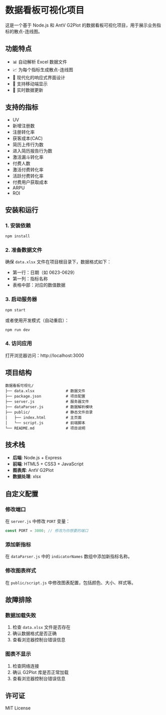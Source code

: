 # 数据看板可视化项目

这是一个基于 Node.js 和 AntV G2Plot 的数据看板可视化项目，用于展示业务指标的散点-连线图。

## 功能特点

- 📊 自动解析 Excel 数据文件
- 📈 为每个指标生成散点-连线图
- 🎨 现代化的响应式界面设计
- 📱 支持移动端显示
- 🔄 实时数据更新

## 支持的指标

- UV
- 新增注册数
- 注册转化率
- 获客成本(CAC)
- 简历上传行为数
- 进入简历报告行为数
- 激活漏斗转化率
- 付费人数
- 激活付费转化率
- 活跃付费转化率
- 付费用户获取成本
- ARPU
- ROI

## 安装和运行

### 1. 安装依赖

```bash
npm install
```

### 2. 准备数据文件

确保 `data.xlsx` 文件在项目根目录下，数据格式如下：
- 第一行：日期（如 0623-0629）
- 第一列：指标名称
- 表格中部：对应的数值数据

### 3. 启动服务器

```bash
npm start
```

或者使用开发模式（自动重启）：

```bash
npm run dev
```

### 4. 访问应用

打开浏览器访问：http://localhost:3000

## 项目结构

```
数据看板可视化/
├── data.xlsx              # 数据文件
├── package.json           # 项目配置
├── server.js              # 服务器文件
├── dataParser.js          # 数据解析模块
├── public/                # 静态文件目录
│   ├── index.html         # 主页面
│   └── script.js          # 前端脚本
└── README.md              # 项目说明
```

## 技术栈

- **后端**: Node.js + Express
- **前端**: HTML5 + CSS3 + JavaScript
- **图表库**: AntV G2Plot
- **数据处理**: xlsx

## 自定义配置

### 修改端口

在 `server.js` 中修改 `PORT` 变量：

```javascript
const PORT = 3000; // 修改为你想要的端口
```

### 添加新指标

在 `dataParser.js` 中的 `indicatorNames` 数组中添加新指标名称。

### 修改图表样式

在 `public/script.js` 中修改图表配置，包括颜色、大小、样式等。

## 故障排除

### 数据加载失败

1. 检查 `data.xlsx` 文件是否存在
2. 确认数据格式是否正确
3. 查看浏览器控制台错误信息

### 图表不显示

1. 检查网络连接
2. 确认 G2Plot 库是否正常加载
3. 查看浏览器控制台错误信息

## 许可证

MIT License 
